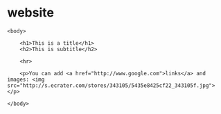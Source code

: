# website
<html>
  <head>
    <title>My page</title>
  </head> 
 
	<body> 
		 
		<h1>This is a title</h1> 
		<h2>This is subtitle</h2> 
		 
		<hr> 
 
		<p>You can add <a href="http://www.google.com">links</a> and images: <img src="http://s.ecrater.com/stores/343105/5435e8425cf22_343105f.jpg"></p> 
 
	</body> 
 
</html>
